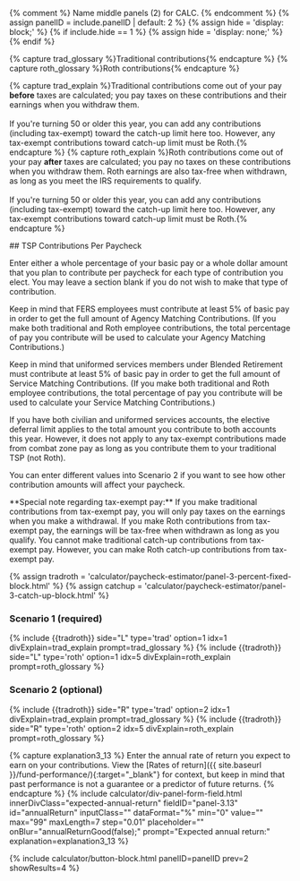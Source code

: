 {% comment %}
Name middle panels (2) for CALC.
{% endcomment %}
{% assign panelID = include.panelID | default: 2 %}
{% assign hide = 'display: block;' %}
{% if include.hide == 1 %} {% assign hide = 'display: none;' %} {% endif %}

{% capture trad_glossary %}<span data-term="Traditional Contribution" class="js-glossary-toggle term term-end">Traditional contributions</span>{% endcapture %}
{% capture roth_glossary %}<span data-term="Roth Contribution" class="js-glossary-toggle term term-end">Roth contributions</span>{% endcapture %}

{% capture trad_explain %}Traditional contributions come out of your pay **before** taxes are calculated; you pay taxes on these contributions and their earnings when you withdraw them.<br /><br />If you're turning 50 or older this year, you can add any contributions (including tax-exempt) toward the catch-up limit here too. However, any tax-exempt contributions toward catch-up limit must be Roth.{% endcapture %}
{% capture roth_explain %}Roth contributions come out of your pay **after** taxes are calculated;  you pay no taxes on these contributions when you withdraw them. Roth earnings are also tax-free when withdrawn, as long as you meet the IRS requirements to qualify.<br /><br />If you're turning 50 or older this year, you can add any contributions (including tax-exempt) toward the catch-up limit here too. However, any tax-exempt contributions toward catch-up limit must be Roth.{% endcapture %}

<section id="panel-{{ panelID }}" class="calculator-panel contribution-election" style="{{ hide }}"  markdown="1">
## TSP Contributions Per Paycheck

<p>Enter either a whole percentage of your basic pay or a whole dollar amount that you plan to contribute per paycheck for each type of
contribution you elect. You may leave a section blank if you do not wish to make that type of contribution.</p>
<p id="FERS-intro" class="hide">
Keep in mind that FERS employees must contribute at least 5% of basic pay in order to get the full amount of Agency Matching Contributions. (If you make both traditional and Roth employee contributions, the total percentage of pay you contribute will be used to calculate your Agency Matching Contributions.)</p>
<p id="USBRS-intro" class="hide">
Keep in mind that uniformed services members under Blended Retirement must contribute at least 5% of basic pay in order to get the full amount of Service Matching Contributions. (If you make both traditional and Roth employee contributions, the total percentage of pay you contribute will be used to calculate your Service Matching Contributions.)</p>
<p id="USV-intro" class="hide">
If you have both civilian and uniformed services accounts, the elective deferral limit applies to the total amount you contribute to both accounts this year. However, it does not apply to any tax-exempt contributions made from combat zone pay as long as you contribute them to your traditional TSP (not Roth).</p>
<p>You can enter different values into Scenario 2 if you want to see how other contribution amounts will affect your paycheck.</p>
<p id="USV-note" class="hide" markdown="1">
**Special note regarding tax-exempt pay:** If you make traditional contributions from tax-exempt pay, you will only pay taxes on the earnings when you make a withdrawal. If you make Roth contributions from tax-exempt pay, the earnings will be tax-free when withdrawn as long as you qualify. You cannot make traditional catch-up contributions from tax-exempt pay. However, you can make Roth catch-up contributions from tax-exempt pay.
</p>

<div class="usa-grid">

{% assign tradroth = 'calculator/paycheck-estimator/panel-3-percent-fixed-block.html' %}
{% assign catchup = 'calculator/paycheck-estimator/panel-3-catch-up-block.html' %}

<a name="contributions"></a>
<!-- Scenario 1 -->
<a name="contributions"></a>
<div class="usa-width-one-half scenario">
  <h3>Scenario 1 (required)</h3><!-- Scenario 1, Traditional contributions -->
{% include {{tradroth}} side="L" type='trad' option=1 idx=1 divExplain=trad_explain prompt=trad_glossary %}
{% include {{tradroth}} side="L" type='roth' option=1 idx=5 divExplain=roth_explain prompt=roth_glossary %}
</div><!-- end Scenario 1 -->

<!-- Scenario 2 -->
<div class="usa-width-one-half scenario">
  <h3>Scenario 2 (optional)</h3>
  <!-- Scenario 2, Traditional contributions -->
{% include {{tradroth}} side="R" type='trad' option=2 idx=1 divExplain=trad_explain prompt=trad_glossary %}
{% include {{tradroth}} side="R" type='roth' option=2 idx=5 divExplain=roth_explain prompt=roth_glossary %}
</div><!-- end Scenario 2 -->

</div><!-- end grid -->

{% capture explanation3_13 %}
Enter the annual rate of return you expect to earn on your contributions. View the [Rates of return]({{ site.baseurl }}/fund-performance/){:target="\_blank"} for context, but keep in mind that past performance is not a guarantee or a predictor of future returns.
{% endcapture %}
{% include calculator/div-panel-form-field.html innerDivClass="expected-annual-return"
  fieldID="panel-3.13" id="annualReturn" inputClass=""  dataFormat="%"
  min="0" value="" max="99" maxLength=7 step="0.01"
  placeholder="" onBlur="annualReturnGood(false);"
  prompt="Expected annual return:"
  explanation=explanation3_13  %}

{% include calculator/button-block.html panelID=panelID prev=2 showResults=4 %}

</section>
